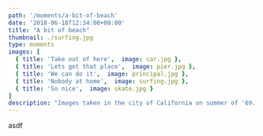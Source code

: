 ```yaml
---
path: '/moments/a-bit-of-beach'
date: '2018-06-18T12:34:00+00:00'
title: "A bit of beach"
thumbnail: ./surfing.jpg
type: moments
images: [
  { title: 'Take out of here',  image: car.jpg },
  { title: 'Lets get that place',  image: pier.jpg },
  { title: 'We can do it',  image: principal.jpg },
  { title: 'Nobody at home',  image: surfing.jpg },
  { title: 'So nice',  image: skate.jpg }
]
description: "Images taken in the city of California on summer of '69. Lorem ipsum dolor sit amet, consectetur adipiscing elit. Nunc sit amet augue lorem. Pellentesque habitant morbi tristique senectus et netus et malesuada fames ac turpis egestas. Aenean cursus sem ligula, quis facilisis erat bibendum ut."
---
```

asdf